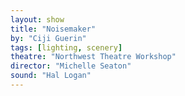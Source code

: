 ```yaml
---
layout: show
title: "Noisemaker"
by: "Ciji Guerin"
tags: [lighting, scenery]
theatre: "Northwest Theatre Workshop"
director: "Michelle Seaton"
sound: "Hal Logan"
---
```

